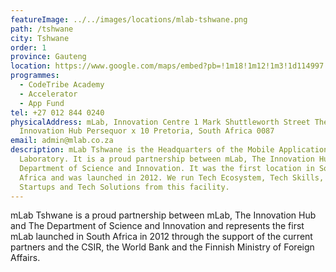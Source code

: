 ```yaml
---
featureImage: ../../images/locations/mlab-tshwane.png
path: /tshwane
city: Tshwane
order: 1
province: Gauteng
location: https://www.google.com/maps/embed?pb=!1m18!1m12!1m3!1d114997.20989146426!2d28.197091369370757!3d-25.748662148943744!2m3!1f0!2f0!3f0!3m2!1i1024!2i768!4f13.1!3m3!1m2!1s0x1e9560451d408f9d%3A0xb180e978338dcefd!2smLab%20Southern%20Africa!5e0!3m2!1sen!2sza!4v1620139798484!5m2!1sen!2sza
programmes:
  - CodeTribe Academy
  - Accelerator
  - App Fund
tel: +27 012 844 0240
physicalAddress: mLab, Innovation Centre 1 Mark Shuttleworth Street The
  Innovation Hub Persequor x 10 Pretoria, South Africa 0087
email: admin@mlab.co.za
description: mLab Tshwane is the Headquarters of the Mobile Applications
  Laboratory. It is a proud partnership between mLab, The Innovation Hub and The
  Department of Science and Innovation. It was the first location in South
  Africa and was launched in 2012. We run Tech Ecosystem, Tech Skills, Tech
  Startups and Tech Solutions from this facility.
---
```


mLab Tshwane is a proud partnership between mLab, The Innovation Hub and The Department of Science and Innovation and represents the first mLab launched in South Africa in 2012 through the support of the current partners and the CSIR, the World Bank and the Finnish Ministry of Foreign Affairs.
